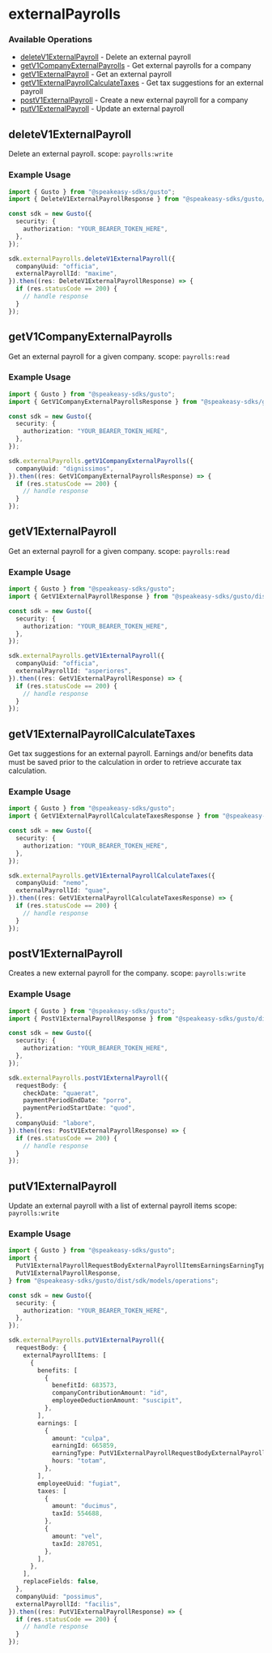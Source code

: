 # externalPayrolls

### Available Operations

* [deleteV1ExternalPayroll](#deletev1externalpayroll) - Delete an external payroll
* [getV1CompanyExternalPayrolls](#getv1companyexternalpayrolls) - Get external payrolls for a company
* [getV1ExternalPayroll](#getv1externalpayroll) - Get an external payroll
* [getV1ExternalPayrollCalculateTaxes](#getv1externalpayrollcalculatetaxes) - Get tax suggestions for an external payroll
* [postV1ExternalPayroll](#postv1externalpayroll) - Create a new external payroll for a company
* [putV1ExternalPayroll](#putv1externalpayroll) - Update an external payroll

## deleteV1ExternalPayroll

Delete an external payroll.
scope: `payrolls:write`

### Example Usage

```typescript
import { Gusto } from "@speakeasy-sdks/gusto";
import { DeleteV1ExternalPayrollResponse } from "@speakeasy-sdks/gusto/dist/sdk/models/operations";

const sdk = new Gusto({
  security: {
    authorization: "YOUR_BEARER_TOKEN_HERE",
  },
});

sdk.externalPayrolls.deleteV1ExternalPayroll({
  companyUuid: "officia",
  externalPayrollId: "maxime",
}).then((res: DeleteV1ExternalPayrollResponse) => {
  if (res.statusCode == 200) {
    // handle response
  }
});
```

## getV1CompanyExternalPayrolls

Get an external payroll for a given company.
scope: `payrolls:read`

### Example Usage

```typescript
import { Gusto } from "@speakeasy-sdks/gusto";
import { GetV1CompanyExternalPayrollsResponse } from "@speakeasy-sdks/gusto/dist/sdk/models/operations";

const sdk = new Gusto({
  security: {
    authorization: "YOUR_BEARER_TOKEN_HERE",
  },
});

sdk.externalPayrolls.getV1CompanyExternalPayrolls({
  companyUuid: "dignissimos",
}).then((res: GetV1CompanyExternalPayrollsResponse) => {
  if (res.statusCode == 200) {
    // handle response
  }
});
```

## getV1ExternalPayroll

Get an external payroll for a given company.
scope: `payrolls:read`

### Example Usage

```typescript
import { Gusto } from "@speakeasy-sdks/gusto";
import { GetV1ExternalPayrollResponse } from "@speakeasy-sdks/gusto/dist/sdk/models/operations";

const sdk = new Gusto({
  security: {
    authorization: "YOUR_BEARER_TOKEN_HERE",
  },
});

sdk.externalPayrolls.getV1ExternalPayroll({
  companyUuid: "officia",
  externalPayrollId: "asperiores",
}).then((res: GetV1ExternalPayrollResponse) => {
  if (res.statusCode == 200) {
    // handle response
  }
});
```

## getV1ExternalPayrollCalculateTaxes

Get tax suggestions for an external payroll. Earnings and/or benefits data must be saved prior to the calculation in order to retrieve accurate tax calculation.

### Example Usage

```typescript
import { Gusto } from "@speakeasy-sdks/gusto";
import { GetV1ExternalPayrollCalculateTaxesResponse } from "@speakeasy-sdks/gusto/dist/sdk/models/operations";

const sdk = new Gusto({
  security: {
    authorization: "YOUR_BEARER_TOKEN_HERE",
  },
});

sdk.externalPayrolls.getV1ExternalPayrollCalculateTaxes({
  companyUuid: "nemo",
  externalPayrollId: "quae",
}).then((res: GetV1ExternalPayrollCalculateTaxesResponse) => {
  if (res.statusCode == 200) {
    // handle response
  }
});
```

## postV1ExternalPayroll

Creates a new external payroll for the company.
scope: `payrolls:write`

### Example Usage

```typescript
import { Gusto } from "@speakeasy-sdks/gusto";
import { PostV1ExternalPayrollResponse } from "@speakeasy-sdks/gusto/dist/sdk/models/operations";

const sdk = new Gusto({
  security: {
    authorization: "YOUR_BEARER_TOKEN_HERE",
  },
});

sdk.externalPayrolls.postV1ExternalPayroll({
  requestBody: {
    checkDate: "quaerat",
    paymentPeriodEndDate: "porro",
    paymentPeriodStartDate: "quod",
  },
  companyUuid: "labore",
}).then((res: PostV1ExternalPayrollResponse) => {
  if (res.statusCode == 200) {
    // handle response
  }
});
```

## putV1ExternalPayroll

Update an external payroll with a list of external payroll items
scope: `payrolls:write`

### Example Usage

```typescript
import { Gusto } from "@speakeasy-sdks/gusto";
import {
  PutV1ExternalPayrollRequestBodyExternalPayrollItemsEarningsEarningTypeEnum,
  PutV1ExternalPayrollResponse,
} from "@speakeasy-sdks/gusto/dist/sdk/models/operations";

const sdk = new Gusto({
  security: {
    authorization: "YOUR_BEARER_TOKEN_HERE",
  },
});

sdk.externalPayrolls.putV1ExternalPayroll({
  requestBody: {
    externalPayrollItems: [
      {
        benefits: [
          {
            benefitId: 683573,
            companyContributionAmount: "id",
            employeeDeductionAmount: "suscipit",
          },
        ],
        earnings: [
          {
            amount: "culpa",
            earningId: 665859,
            earningType: PutV1ExternalPayrollRequestBodyExternalPayrollItemsEarningsEarningTypeEnum.CompanyEarningType,
            hours: "totam",
          },
        ],
        employeeUuid: "fugiat",
        taxes: [
          {
            amount: "ducimus",
            taxId: 554688,
          },
          {
            amount: "vel",
            taxId: 287051,
          },
        ],
      },
    ],
    replaceFields: false,
  },
  companyUuid: "possimus",
  externalPayrollId: "facilis",
}).then((res: PutV1ExternalPayrollResponse) => {
  if (res.statusCode == 200) {
    // handle response
  }
});
```
